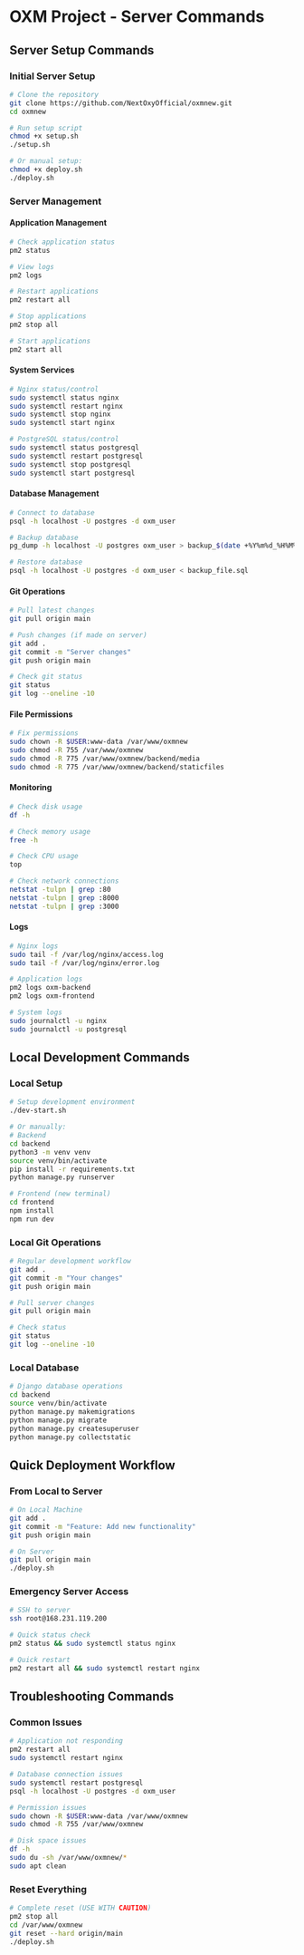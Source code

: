 # OXM Project - Server Commands

## Server Setup Commands

### Initial Server Setup
```bash
# Clone the repository
git clone https://github.com/NextOxyOfficial/oxmnew.git
cd oxmnew

# Run setup script
chmod +x setup.sh
./setup.sh

# Or manual setup:
chmod +x deploy.sh
./deploy.sh
```

### Server Management

#### Application Management
```bash
# Check application status
pm2 status

# View logs
pm2 logs

# Restart applications
pm2 restart all

# Stop applications
pm2 stop all

# Start applications
pm2 start all
```

#### System Services
```bash
# Nginx status/control
sudo systemctl status nginx
sudo systemctl restart nginx
sudo systemctl stop nginx
sudo systemctl start nginx

# PostgreSQL status/control
sudo systemctl status postgresql
sudo systemctl restart postgresql
sudo systemctl stop postgresql
sudo systemctl start postgresql
```

#### Database Management
```bash
# Connect to database
psql -h localhost -U postgres -d oxm_user

# Backup database
pg_dump -h localhost -U postgres oxm_user > backup_$(date +%Y%m%d_%H%M%S).sql

# Restore database
psql -h localhost -U postgres -d oxm_user < backup_file.sql
```

#### Git Operations
```bash
# Pull latest changes
git pull origin main

# Push changes (if made on server)
git add .
git commit -m "Server changes"
git push origin main

# Check git status
git status
git log --oneline -10
```

#### File Permissions
```bash
# Fix permissions
sudo chown -R $USER:www-data /var/www/oxmnew
sudo chmod -R 755 /var/www/oxmnew
sudo chmod -R 775 /var/www/oxmnew/backend/media
sudo chmod -R 775 /var/www/oxmnew/backend/staticfiles
```

#### Monitoring
```bash
# Check disk usage
df -h

# Check memory usage
free -h

# Check CPU usage
top

# Check network connections
netstat -tulpn | grep :80
netstat -tulpn | grep :8000
netstat -tulpn | grep :3000
```

#### Logs
```bash
# Nginx logs
sudo tail -f /var/log/nginx/access.log
sudo tail -f /var/log/nginx/error.log

# Application logs
pm2 logs oxm-backend
pm2 logs oxm-frontend

# System logs
sudo journalctl -u nginx
sudo journalctl -u postgresql
```

## Local Development Commands

### Local Setup
```bash
# Setup development environment
./dev-start.sh

# Or manually:
# Backend
cd backend
python3 -m venv venv
source venv/bin/activate
pip install -r requirements.txt
python manage.py runserver

# Frontend (new terminal)
cd frontend
npm install
npm run dev
```

### Local Git Operations
```bash
# Regular development workflow
git add .
git commit -m "Your changes"
git push origin main

# Pull server changes
git pull origin main

# Check status
git status
git log --oneline -10
```

### Local Database
```bash
# Django database operations
cd backend
source venv/bin/activate
python manage.py makemigrations
python manage.py migrate
python manage.py createsuperuser
python manage.py collectstatic
```

## Quick Deployment Workflow

### From Local to Server
```bash
# On Local Machine
git add .
git commit -m "Feature: Add new functionality"
git push origin main

# On Server
git pull origin main
./deploy.sh
```

### Emergency Server Access
```bash
# SSH to server
ssh root@168.231.119.200

# Quick status check
pm2 status && sudo systemctl status nginx

# Quick restart
pm2 restart all && sudo systemctl restart nginx
```

## Troubleshooting Commands

### Common Issues
```bash
# Application not responding
pm2 restart all
sudo systemctl restart nginx

# Database connection issues
sudo systemctl restart postgresql
psql -h localhost -U postgres -d oxm_user

# Permission issues
sudo chown -R $USER:www-data /var/www/oxmnew
sudo chmod -R 755 /var/www/oxmnew

# Disk space issues
df -h
sudo du -sh /var/www/oxmnew/*
sudo apt clean
```

### Reset Everything
```bash
# Complete reset (USE WITH CAUTION)
pm2 stop all
cd /var/www/oxmnew
git reset --hard origin/main
./deploy.sh
```
